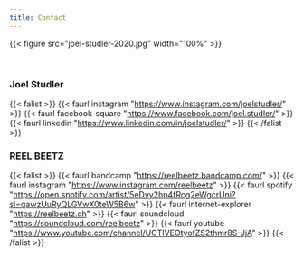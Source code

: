 ```yaml
---
title: Contact
---
```


{{< figure src="joel-studler-2020.jpg" width="100%" >}}

&nbsp;

### Joel Studler

{{< falist >}}
{{< faurl instagram "https://www.instagram.com/joelstudler/" >}}
{{< faurl facebook-square "https://www.facebook.com/joel.studler/" >}}
{{< faurl linkedin "https://www.linkedin.com/in/joelstudler/" >}}
{{< /falist >}}

### REEL BEETZ

{{< falist >}}
{{< faurl bandcamp "https://reelbeetz.bandcamp.com/" >}}
{{< faurl instagram "https://www.instagram.com/reelbeetz" >}}
{{< faurl spotify "https://open.spotify.com/artist/5eDvy2hp4fRcg2eWgcrUni?si=qawzUuRyQLGVwX0teW5B6w" >}}
{{< faurl internet-explorer "https://reelbeetz.ch" >}}
{{< faurl soundcloud "https://soundcloud.com/reelbeetz" >}}
{{< faurl youtube "https://www.youtube.com/channel/UCTIVEOtyofZS2thmr8S-JjA" >}}
{{< /falist >}}
